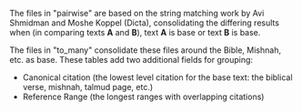 The files in "pairwise" are based on the string matching work by Avi Shmidman and Moshe Koppel (Dicta), consolidating the differing results when (in comparing texts **A** and **B**), text **A** is base or text **B** is base. 

The files in "to_many" consolidate these files around the Bible, Mishnah, etc. as base. These tables add two additional fields for grouping:
     
     
* Canonical citation (the lowest level citation for the base text: the biblical verse, mishnah, talmud page, etc.)
* Reference Range (the longest ranges with overlapping citations) 
